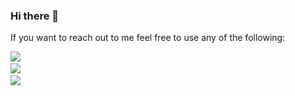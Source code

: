 ### Hi there 👋

If you want to reach out to me feel free to use any of the following:

<a href="https://www.linkedin.com/in/pablomatiasgomez/">
  <img src="https://img.shields.io/badge/LinkedIn-0077B5?style=for-the-badge&logo=linkedin&logoColor=white"/>
<a/><br>
  
<a href="mailto:pablomatiasgomez@gmail.com">
  <img src="https://img.shields.io/badge/Gmail-D14836?style=for-the-badge&logo=gmail&logoColor=white"/>
<a/><br>
  
<a href="https://t.me/pablogomez">
  <img src="https://img.shields.io/badge/Telegram-2CA5E0?style=for-the-badge&logo=telegram&logoColor=white"/>
<a/><br>

